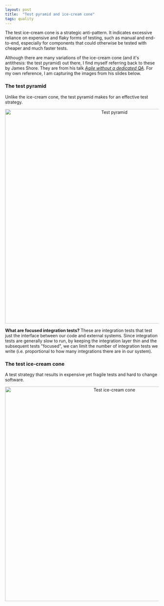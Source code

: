 ```yaml
---
layout: post
title:  "Test pyramid and ice-cream cone"
tags: quality
---
```

The test ice-cream cone is a strategic anti-pattern.
It indicates excessive reliance on expensive and flaky forms of testing,
such as manual and end-to-end, especially for components that
could otherwise be tested with cheaper and much faster tests.

Although there are many variations of the ice-cream cone (and it's antithesis: the test pyramid)
out there, I find myself referring back to these by James Shore.
They are from his talk _[Agile without a dedicated QA](https://youtu.be/_Dv4M39Arec)_.
For my own reference, I am capturing the images from his slides below.

### The test pyramid

Unlike the ice-cream cone, the test pyramid makes for an effective test strategy.

<center><img src="/assets/images/james-shore-test-pyramid.png" width="700" alt="Test pyramid"></center>

**What are focused integration tests?**
These are integration tests that test just the interface between our code and external systems.
Since integration tests are generally slow to run, by keeping the integration layer thin
and the subsequent tests "focused", we can limit the number of integration tests we write
(i.e. proportional to how many integrations there are in our system).

### The test ice-cream cone

A test strategy that results in expensive yet fragile tests and hard to change software.

<center><img src="/assets/images/james-shore-test-ice-cream-cone.png" width="700" alt="Test ice-cream cone"></center>